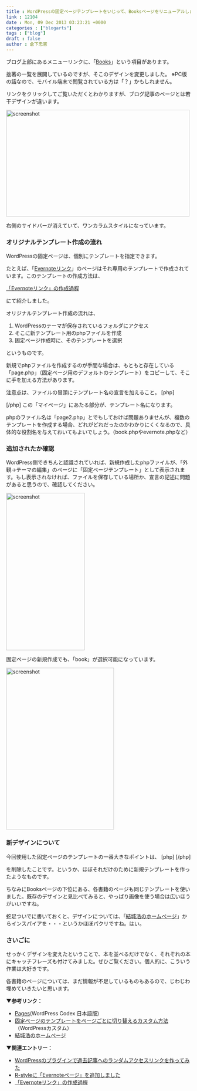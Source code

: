 ```yaml
---
title : WordPressの固定ページテンプレートをいじって、Booksページをリニューアルしました
link : 12104
date : Mon, 09 Dec 2013 03:23:21 +0000
categories : ["blogarts"]
tags : ["blog"]
draft : false
author : 倉下忠憲
---
```


ブログ上部にあるメニューリンクに、「<a href="https://rashita.net/blog/?page_id=4342" target="_blank">Books</a>」という項目があります。

拙著の一覧を展開しているのですが、そこのデザインを変更しました。
※PC版の話なので、モバイル端末で閲覧されている方は「？」かもしれません。

リンクをクリックしてご覧いただくとわかりますが、ブログ記事のページとは若干デザインが違います。

<a href="https://rashita.net/blog/wp-content/uploads/2013/12/screenshot6.png"><img src="https://rashita.net/blog/wp-content/uploads/2013/12/screenshot6.png" alt="screenshot" width="500" height="291" class="alignnone size-full wp-image-12105" /></a>

右側のサイドバーが消えていて、ワンカラムスタイルになっています。
<H3>オリジナルテンプレート作成の流れ</H3>WordPressの固定ページは、個別にテンプレートを指定できます。

たとえば、「<a href="https://rashita.net/blog/?page_id=8276" target="_blank">Evernoteリンク</a>」のページはそれ専用のテンプレートで作成されています。このテンプレートの作成方法は、

<a href="https://rashita.net/blog/?p=8321" target="_blank">「Evernoteリンク」の作成過程</a>

にて紹介しました。

オリジナルテンプレート作成の流れは、

<ol>
	<li>WordPressのテーマが保存されているフォルダにアクセス</li>
	<li>そこに新テンプレート用のphpファイルを作成</li>
	<li>固定ページ作成時に、そのテンプレートを選択</li>
</ol>

というものです。

新規でphpファイルを作成するのが手間な場合は、もともと存在している「page.php」（固定ページ用のデフォルトのテンプレート）をコピーして、そこに手を加える方法があります。

注意点は、ファイルの冒頭にテンプレート名の宣言を加えること。
[php] 
<?php
/*
Template Name: マイページ
*/
?>
[/php]
この「マイページ」にあたる部分が、テンプレート名になります。

phpのファイル名は「page2.php」とでもしておけば問題ありませんが、複数のテンプレートを作成する場合、どれがどれだったのかわかりにくくなるので、具体的な役割名を与えておいてもよいでしょう。（book.phpやevernote.phpなど）

<H3>追加されたか確認</H3>WordPress側できちんと認識されていれば、新規作成したphpファイルが、「外観→テーマの編集」のページに「固定ページテンプレート」として表示されます。もし表示されなければ、ファイルを保存している場所か、宣言の記述に問題があると思うので、確認してください。

<a href="https://rashita.net/blog/wp-content/uploads/2013/12/screenshot7.png"><img src="https://rashita.net/blog/wp-content/uploads/2013/12/screenshot7.png" alt="screenshot" width="214" height="429" class="alignnone size-full wp-image-12106" /></a>

固定ページの新規作成でも、「book」が選択可能になっています。

<a href="https://rashita.net/blog/wp-content/uploads/2013/12/screenshot8.png"><img src="https://rashita.net/blog/wp-content/uploads/2013/12/screenshot8.png" alt="screenshot" width="294" height="441" class="alignnone size-full wp-image-12107" /></a>

<H3>新デザインについて</H3>今回使用した固定ページのテンプレートの一番大きなポイントは、
[php]
<?php get_sidebar(); ?>
[/php]

を削除したことです。というか、ほぼそれだけのために新規テンプレートを作ったようなものです。

ちなみにBooksページの下位にある、各書籍のページも同じテンプレートを使いました。既存のデザインと見比べてみると、やっぱり画像を使う場合は広いほうがいいですね。

蛇足ついでに書いておくと、デザインについては、「<a href="http://www.hyuki.com/" target="_blank">結城浩のホームページ</a>」からインスパイアを・・・というかほぼパクリですね。はい。

<H3>さいごに</H3>せっかくデザインを変えたということで、本を並べるだけでなく、それぞれの本にキャッチフレーズも付けてみました。ぜひご覧ください。個人的に、こういう作業は大好きです。

各書籍のページについては、まだ情報が不足しているものもあるので、じわじわ埋めていきたいと思います。

<strong>▼参考リンク：</strong>
<ul>
	<li><a href="http://wpdocs.sourceforge.jp/Pages_Add_New_SubPanel" target="_blank">Pages</a>(WordPress Codex 日本語版)</li>
	<li><a href="http://www.wapoo-custom.com/custom_manual/pagetemplate_krikae/" target="_blank">固定ページのテンプレートをページごとに切り替えるカスタム方法</a>（WordPressカスタム）</li>
	<li><a href="http://www.hyuki.com/" target="_blank">結城浩のホームページ</a></li>
</ul>

<strong>▼関連エントリー：</strong>
<ul>
	<li><a href="https://rashita.net/blog/?p=6043" target="_blank">WordPressのプラグインで過去記事へのランダムアクセスリンクを作ってみた</a></li>
	<li><a href="https://rashita.net/blog/?p=8314" target="_blank">R-styleに「Evernoteページ」を追加しました</a></li>
	<li><a href="https://rashita.net/blog/?p=8321" target="_blank">「Evernoteリンク」の作成過程</a></li>
</ul>


